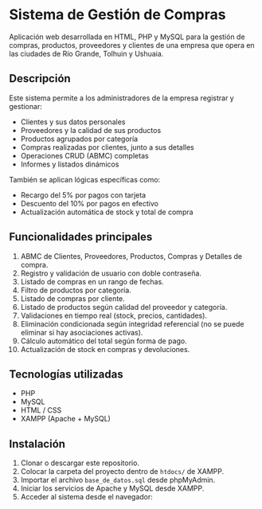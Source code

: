 # Sistema de Gestión de Compras

Aplicación web desarrollada en HTML, PHP y MySQL para la gestión de compras, productos, proveedores y clientes de una empresa que opera en las ciudades de Río Grande, Tolhuin y Ushuaia.

## Descripción

Este sistema permite a los administradores de la empresa registrar y gestionar:

- Clientes y sus datos personales
- Proveedores y la calidad de sus productos
- Productos agrupados por categoría
- Compras realizadas por clientes, junto a sus detalles
- Operaciones CRUD (ABMC) completas
- Informes y listados dinámicos

También se aplican lógicas específicas como:
- Recargo del 5% por pagos con tarjeta
- Descuento del 10% por pagos en efectivo
- Actualización automática de stock y total de compra

## Funcionalidades principales

1. ABMC de Clientes, Proveedores, Productos, Compras y Detalles de compra.
2. Registro y validación de usuario con doble contraseña.
3. Listado de compras en un rango de fechas.
4. Filtro de productos por categoría.
5. Listado de compras por cliente.
6. Listado de productos según calidad del proveedor y categoría.
7. Validaciones en tiempo real (stock, precios, cantidades).
8. Eliminación condicionada según integridad referencial (no se puede eliminar si hay asociaciones activas).
9. Cálculo automático del total según forma de pago.
10. Actualización de stock en compras y devoluciones.

## Tecnologías utilizadas

- PHP
- MySQL
- HTML / CSS
- XAMPP (Apache + MySQL)

## Instalación

1. Clonar o descargar este repositorio.
2. Colocar la carpeta del proyecto dentro de `htdocs/` de XAMPP.
3. Importar el archivo `base_de_datos.sql` desde phpMyAdmin.
4. Iniciar los servicios de Apache y MySQL desde XAMPP.
5. Acceder al sistema desde el navegador:
